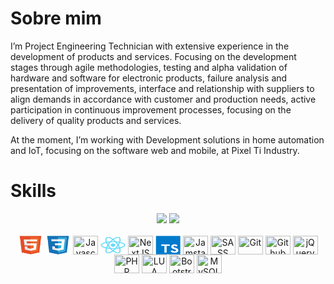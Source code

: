 # Sobre mim

I’m Project Engineering Technician with extensive experience in the development of products and services. Focusing on the development stages through agile methodologies, testing and alpha validation of hardware and software for electronic products, failure analysis and presentation of improvements, interface and relationship with suppliers to align demands in accordance with customer and production needs, active participation in continuous improvement processes, focusing on the delivery of quality products and services.

At the moment, I’m working with Development solutions in home automation and IoT, focusing on the software web and mobile, at Pixel Ti Industry.

# Skills

<div align="center">
  <img height="180em" src="https://github-readme-stats.vercel.app/api?username=mariopaglia&show_icons=true&theme=radical&include_all_commits=true&count_private=true" />
  <img height="180em" src="https://github-readme-stats.vercel.app/api/top-langs/?username=mariopaglia&layout=compact&langs_count=10&theme=radical" />
</div> <br/>

<div style="display: inline_block" align="center">
  <img align="center" title="HTML5" height="30" width="40" src="https://raw.githubusercontent.com/devicons/devicon/master/icons/html5/html5-original.svg">
  <img align="center" title="CSS3" height="30" width="40" src="https://raw.githubusercontent.com/devicons/devicon/master/icons/css3/css3-original.svg">
  <img align="center" title="Javascript" height="30" width="40" src="https://cdn.jsdelivr.net/gh/devicons/devicon/icons/javascript/javascript-plain.svg">
  <img align="center" title="ReactJS" height="30" width="40" src="https://raw.githubusercontent.com/devicons/devicon/master/icons/react/react-original.svg">
  <img align="center" title="NextJS" height="30" width="40" src="https://cdn.jsdelivr.net/gh/devicons/devicon/icons/nextjs/nextjs-original.svg">
  <img align="center" title="TypeScript" height="30" width="40" src="https://raw.githubusercontent.com/devicons/devicon/master/icons/typescript/typescript-plain.svg">
  <img align="center" title="Jamstack" height="30" width="40" src="https://cdn.jsdelivr.net/gh/devicons/devicon/icons/jamstack/jamstack-original.svg">
  <img align="center" title="SASS" height="30" width="40" src="https://cdn.jsdelivr.net/gh/devicons/devicon/icons/sass/sass-original.svg">
  <img align="center" title="Git" height="30" width="40" src="https://cdn.jsdelivr.net/gh/devicons/devicon/icons/git/git-original.svg">
  <img align="center" title="Github" height="30" width="40" src="https://cdn.jsdelivr.net/gh/devicons/devicon/icons/github/github-original.svg">
  <img align="center" title="jQuery" height="30" width="40" src="https://cdn.jsdelivr.net/gh/devicons/devicon/icons/jquery/jquery-original.svg">
  <img align="center" title="PHP" height="30" width="40" src="https://cdn.jsdelivr.net/gh/devicons/devicon/icons/php/php-plain.svg">
  <img align="center" title="LUA" height="30" width="40" src="https://cdn.jsdelivr.net/gh/devicons/devicon/icons/lua/lua-original.svg">
  <img align="center" title="Bootstrap" height="30" width="40" src="https://cdn.jsdelivr.net/gh/devicons/devicon/icons/bootstrap/bootstrap-plain.svg">
  <img align="center" title="MySQL" height="30" width="40" src="https://cdn.jsdelivr.net/gh/devicons/devicon/icons/mysql/mysql-original-wordmark.svg">
</div>


